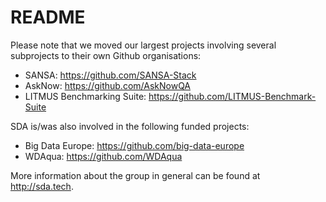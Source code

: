 # README

Please note that we moved our largest projects involving several subprojects to their own Github organisations:
* SANSA: https://github.com/SANSA-Stack 
* AskNow: https://github.com/AskNowQA
* LITMUS Benchmarking Suite: https://github.com/LITMUS-Benchmark-Suite

SDA is/was also involved in the following funded projects:
* Big Data Europe: https://github.com/big-data-europe
* WDAqua: https://github.com/WDAqua

More information about the group in general can be found at http://sda.tech.

